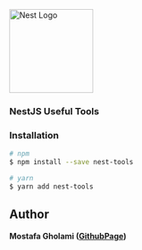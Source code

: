 <div>
  <a href="http://nestjs.com/" target="_blank">
    <img src="https://nestjs.com/img/logo_text.svg" width="150" alt="Nest Logo" />
  </a>
</div>

<h3>NestJS Useful Tools</h3>

### Installation

```bash
# npm
$ npm install --save nest-tools

# yarn
$ yarn add nest-tools
```

## Author

**Mostafa Gholami ([GithubPage](https://mst-ghi.github.io/))**
